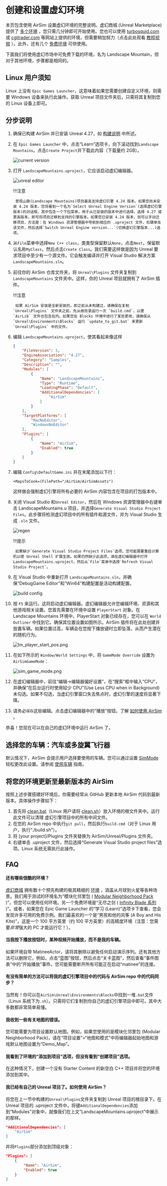 # 创建和设置虚幻环境

本页包含使用 AirSim 设置虚幻环境的完整说明。虚幻商城 (Unreal Marketplace) 提供了 [多个环境](https://www.unrealengine.com/marketplace/content-cat/assets/environments) ，您只需几分钟即可开始使用。您也可以使用 [turbosquid.com](https://www.turbosquid.com/) 或 [cgitrader.com](https://www.cgtrader.com/) 等网站上提供的环境，但需要稍加努力（点击此处观看 [教程视频](https://www.youtube.com/watch?v=y09VbdQWvQY&feature) ）。此外，还有几个 [免费环境](https://github.com/Microsoft/AirSim/issues/424) 可供使用。


下面我们将使用虚幻市场中可免费下载的环境，名为 Landscape Mountain，但对于其他环境，步骤都是相同的。


## Linux 用户须知

Linux 上没有 `Epic Games Launcher`，这意味着如果您需要创建自定义环境，则需要 Windows 设备来执行此操作。获取 Unreal 项目文件夹后，只需将其复制到您的 Linux 设备上即可。

## 分步说明

1. 确保已构建 AirSim 并已安装 Unreal 4.27，如 [构建说明](build_windows.md) 中所述。
2. 在 `Epic Games Launcher` 中，点击“Learn”选项卡，向下滚动找到`Landscape Mountains`。点击`Create Project`并下载此内容（下载量约 2GB）。 

    ![current version](images/landscape_mountains.png)

3. 打开 `LandscapeMountains.uproject`，它应该启动虚幻编辑器。

    ![unreal editor](images/unreal_editor.png)
    
    !!!注意

        景观山脉(Landscape Mountains)项目最高支持虚幻引擎 4.24 版本。如果您尚未安装 4.24 版本，您将看到一个名为`Select Unreal Engine Version`(选择虚幻引擎版本)的对话框，其中包含一个下拉菜单，用于从已安装的版本中进行选择。选择 4.27 或更高版本，即可将项目迁移到支持的引擎版本。如果您已安装 4.24 版本，则可以手动迁移项目，方法是：在 Windows 资源管理器中导航到相应的 .uproject 文件，右键单击该文件，然后选择`Switch Unreal Engine version...`(切换虚幻引擎版本...)选项。

4. 从`File`菜单中选择`New C++ class`，类类型保留默认`None`，点击`Next`，保留默认名称`MyClass`，然后点击`Create Class`。我们需要这样做是因为 Unreal 要求项目中至少有一个源文件。它会触发编译并打开 Visual Studio 解决方案 `LandscapeMountains.sln`。

5. 前往你的 AirSim 仓库文件夹，将 `Unreal\Plugins` 文件夹复制到 `LandscapeMountains` 文件夹中。这样，你的 Unreal 项目就拥有了 AirSim 插件。

    !!!注意

        如果 AirSim 安装是全新安装的，即之前从未构建过，请确保在复制 `Unreal\Plugins` 文件夹之前，先从根目录运行一次 `build.cmd`，以便 `AirLib` 文件也包含在内。如果您在 Blocks 环境中进行了某些更改，请确保从 `Unreal\Environments\Blocks` 运行 `update_to_git.bat` 来更新 `Unreal\Plugins` 中的文件。

6. 编辑 `LandscapeMountains.uproject`，使其看起来像这样

    ```json
    {
    	"FileVersion": 3,
    	"EngineAssociation": "4.27",
    	"Category": "Samples",
    	"Description": "",
    	"Modules": [
    		{
    			"Name": "LandscapeMountains",
    			"Type": "Runtime",
    			"LoadingPhase": "Default",
    			"AdditionalDependencies": [
    				"AirSim"
    			]
    		}
    	],
    	"TargetPlatforms": [
    		"MacNoEditor",
    		"WindowsNoEditor"
    	],
    	"Plugins": [
    		{
    			"Name": "AirSim",
    			"Enabled": true
    		}
    	]
    }
    ```
    
7. 编辑 `Config\DefaultGame.ini` 并在末尾添加以下行：

    ```
    +MapsToCook=(FilePath="/AirSim/AirSimAssets")
    ```
    
    这样做会强制虚幻引擎将所有必要的 AirSim 内容包含在项目的打包版本中。

8. 关闭 Visual Studio 和`Unreal Editor`，然后在 Windows 资源管理器中右键单击 LandscapeMountains.u 项目，并选择`Generate Visual Studio Project Files`。此步骤将检测虚幻项目中的所有插件和源文件，并为 Visual Studio 生成 `.sln` 文件。

    ![regen](images/regen_sln.png)

    !!!提示

        如果缺少`Generate Visual Studio Project Files`选项，您可能需要重启计算机以使 Unreal Shell 扩展生效。如果仍然缺少此选项，请在虚幻编辑器中打开 LandscapeMountains.uproject，然后从`File`菜单中选择`Refresh Visual Studio Project`。 

9. 在 Visual Studio 中重新打开 `LandscapeMountains.sln`，并确保“DebugGame Editor”和“Win64”构建配置是活动构建配置。

    ![build config](images/vsbuild_config.png)

10. 按 `F5` 来运行。这将启动虚幻编辑器。虚幻编辑器允许您编辑环境、资源和其他游戏相关设置。您首先需要在环境中设置 `PlayerStart` 对象。在 Landscape Mountains 环境中，PlayerStart 对象已经存在，您可以在 `World Outliner` 中找到它。确保其位置设置如图所示。AirSim 插件将在此处创建并放置车辆。如果位置过高，车辆会在您按下播放键时立即坠落，从而产生潜在的随机行为。

    ![lm_player_start_pos.png](images/lm_player_start_pos.png)

11. 在如下所示的 `Window/World Settings` 中，将 `GameMode Override` 设置为 `AirSimGameMode`：

    ![sim_game_mode.png](images/sim_game_mode.png)

12. 在虚幻编辑器中，前往“编辑->编辑器偏好设置”，在“搜索”框中输入“CPU”，并确保“在后台运行时使用较少 CPU”(Use Less CPU when in Background) 未勾选。如果不勾选，当虚幻引擎窗口失去焦点时，虚幻引擎的速度将显著下降。

13. 请务必`保存`这些编辑。点击虚幻编辑器中的“播放”按钮。了解 [如何使用 AirSim](https://github.com/Microsoft/AirSim/#how-to-use-it) 。

恭喜！您现在可以在自己的虚幻环境中运行 AirSim 了。


## 选择您的车辆：汽车或多旋翼飞行器

默认情况下，AirSim 会提示用户选择要使用的车辆。您可以通过设置 [SimMode](settings.md#SimMode) 轻松更改此设置。请参阅 [使用车辆](using_car.md) 指南。


## 将您的环境更新至最新版本的 AirSim
按照上述步骤搭建好环境后，你需要经常从 GitHub 更新本地 AirSim 代码到最新版本。具体操作步骤如下：

1. 首先将 [clean.bat](https://github.com/Microsoft/AirSim/blob/main/Unreal/Environments/Blocks/clean.bat)（Linux 用户请将 [clean.sh](https://github.com/Microsoft/AirSim/blob/main/Unreal/Environments/Blocks/clean.sh)）放入环境的根文件夹中。运行此文件可以清理 虚幻引擎项目中的所有中间文件。 
2. 在您的 AirSim repo 中执行`git pull`，然后执行`build.cmd`（对于 Linux 用户，执行“./build.sh”）。
3. 将 [your project]/Plugins 文件夹替换为 AirSim/Unreal/Plugins 文件夹。
4. 右键单击 .uproject 文件，然后选择“Generate Visual Studio project files”选项。Linux 系统无需执行此操作。 

## FAQ

#### 还有哪些很酷的环境？

[虚幻商城](https://www.unrealengine.com/marketplace) 拥有数十个预先构建的极其精细的 [环境](https://www.unrealengine.com/marketplace/content-cat/assets/environments) ，涵盖从月球到火星等各种场景。我们用于测试的环境名为“模块化邻里包 ( [Modular Neighborhood Pack](https://www.unrealengine.com/marketplace/modular-neighborhood-pack) )”，但您可以使用任何环境。另一个免费环境是“无尽之剑 ( [Infinity Blade 系列](https://www.unrealengine.com/marketplace/infinity-blade-plain-lands) )”。或者，如果您在 Epic Game Launcher 的“学习 (Learn)”选项卡下查看，您会发现许多可用的免费示例。我们最喜欢的一个是“男孩和他的风筝 (A Boy and His Kite)”，这是一个 100 平方英里（约 100 平方英里）的高精度环境（注意：您需要*非常*强大的 PC 才能运行它！）。


#### 当我按下播放按钮时，某种视频开始播放，而不是我的车辆。

如果环境自带 MatineeActor，请将其删除以避免任何启动演示序列。还有其他方法可以删除它，例如，点击“蓝图”按钮，然后点击“关卡蓝图”，然后查看“事件图表”中的“开始播放”事件。您可能需要断开所有可能正在启动“matinee”的连接。

#### 有没有简单的方法可以将我的虚幻引擎项目中的代码与 AirSim repo 中的代码同步？

当然有！你可以在`AirSim\Unreal\Environments\Blocks`中找到一堆`.bat`文件（Linux 系统下为`.sh`）。只需将它们复制到你自己的虚幻引擎项目中即可。其中大多数都非常简单易懂。


#### 我收到一些有关地图的错误。

您可能需要为项目设置默认地图。例如，如果您使用的是模块化邻里包 (Modular Neighborhood Pack)，请在“项目设置”>“地图和模式”中将编辑器起始地图和游戏默认地图设置为“Demo_Map”。

#### 我看到了环境的“添加到项目”选项，但没有看到“创建项目”选项。
在这种情况下，创建一个没有 Starter Content 的新空白 C++ 项目并将您的环境添加到其中。


#### 我已经有自己的 Unreal 项目了。如何使用 AirSim？

将您在上一节中构建的`Unreal\Plugins`文件夹复制到 Unreal 项目的根目录下。在 Unreal 项目的 .uproject 文件中，将键`AdditionalDependencies`添加到“Modules”对象中，就像我们在上文“LandscapeMountains.uproject”中展示的那样。

```json
"AdditionalDependencies": [
    "AirSim"
]
```

并将`Plugins`部分添加到顶级对象：

```json
"Plugins": [
    {
        "Name": "AirSim",
        "Enabled": true
    }
]
```
